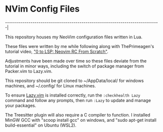 # NVim Config Files
-------------------------------------------------------------------------------|

This repository houses my NeoVim configuration files written in Lua.

These files were written by me while following along with ThePrimeagen's tutorial 
video, ["0 to LSP: Neovim RC From Scratch"](https://www.youtube.com/watch?v=w7i4amO_zaE&t=287s).

Adjustments have been made over time so these files deviate from the tutorial 
in minor ways, including the switch of package manager from Packer.vim to Lazy.vim.

This repository should be git cloned to ~/AppData/local/ for windows machines, 
and ~/.config/ for Linux machines.

To ensure [Lazy.vim](https://github.com/folke/lazy.nvim) is installed correctly, 
run the ```:checkhealth Lazy``` command and follow any prompts, then run ```:Lazy``` 
to update and manage your packages.

The Treesitter plugin will also require a C compiler to function. I installed 
MinGW GCC with "scoop install gcc" on windows, and "sudo apt-get install build-essential" 
on Ubuntu (WSL2).
